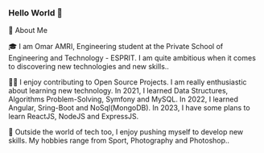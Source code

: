### Hello World 👋

🚀 About Me

🎓 I am Omar AMRI, Engineering student at the Private School of Engineering and Technology - ESPRIT. I am quite ambitious when it comes to discovering new technologies and new skills..

👨‍💻 I enjoy contributing to Open Source Projects. I am really enthusiastic about learning new technology.
             In 2021, I learned Data Structures, Algorithms Problem-Solving, Symfony and MySQL. 
             In 2022, I learned Angular, Sring-Boot and NoSql(MongoDB).
             In 2023, I have some plans to learn ReactJS, NodeJS and ExpressJS.


🎸 Outside the world of tech too, I enjoy pushing myself to develop new skills. My hobbies range from Sport, Photography and Photoshop..
